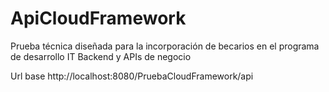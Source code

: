 # ApiCloudFramework

Prueba técnica diseñada para la incorporación de becarios en el programa de desarrollo IT Backend y APIs de negocio

Url base http://localhost:8080/PruebaCloudFramework/api
